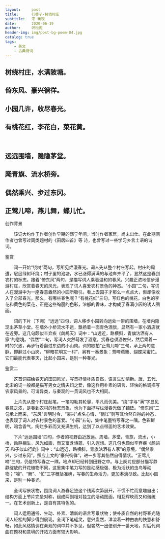 ```yaml
---
layout:     post
title:      行香子·树绕村庄
subtitle:   宋 秦观
date:       2020-06-19
author:     听松阁
header-img: img/post-bg-poem-04.jpg
catalog: true
tags:
    - 美文
    - 古典诗词
---
```


## 树绕村庄，水满陂塘。
## 倚东风、豪兴徜徉。
## 小园几许，收尽春光。
## 有桃花红，李花白，菜花黄。
&nbsp;
## 远远围墙，隐隐茅堂。
## 飏青旗、流水桥旁。
## 偶然乘兴、步过东冈。
## 正莺儿啼，燕儿舞，蝶儿忙。



创作背景

　　该词大约作于作者创作早期的熙宁年间，当时作者家居，尚未出仕。在此期间作者也曾写过同类题材的《田居四首》等 诗，也曾写过一些学习乡言土语的诗词。 





鉴赏

　　词一开始“绕树”两句，写所见烂漫春光。词人先从整个村庄写起。村庄的周遭，层层绿树环绕；村子里的池塘，水已涨得满满的与池岸齐平了，显然这是春到农村的标志。接着“倚东风”两句，是描写词人乘着温和的春风，兴趣正浓地信步漫游村庄，欣赏着春天的风光，表现了词人喜爱农村景色的神态。“小园”二句，写词人在漫游中为一座春意盎然的小园所吸引。看上去园子才那么一点点大，但却像收入了全部春光。那么，有哪些春色呢？“有桃花红”三句，写红色的桃花，白色的李花和黄色的菜花，正是这些绚丽的色彩，浓郁的香味，才构成了春满小园的诱人图画。

　　词的下片（下阙）“远远”四句，词人移步小园转向远处一带的围墙，在墙内隐现出茅草小堂。在墙外小桥流水不远，飘扬着一面青色酒旗，显然有一家小酒店就在近旁。这几句颇似辛弃疾《鹧鸪天》词中：“山远近，路横斜，青旗沽酒有人家”的意境。“偶然”二句，写词人突然萌发了酒意，赏春也须酒佐兴，然后乘着一时的兴致，再步行着翻过东边的小山岗。词的歇拍“正莺儿啼”三句，承上两句意脉，即翻过小山岗，“柳暗花明又一村”，另有一番景象：莺啼燕舞、蝴蝶采蜜忙。它们最能代表春天，比起小园来，是别一种春光。





鉴赏二

　　这首词描绘春天的田园风光，写景抒情朴质自然，语言生动清新。唐、五代、北宋的词一般都是描写男女之情夫妇之爱，像这样用朴素的语言、轻快的格调描写农家风景的，可谓异类，与秦观的一贯词风也不大相同。

　　上片先从整个村庄起笔，一笔勾勒其轮廓，平凡而优美。“绕”字与“满”字显见春意之浓，是春到农村的标志景象，也为下面抒写烂漫春光做了铺垫。“倚东风”二句承上而来，“东风”言明时令，“豪兴”点名心情，“徜徉”则写其怡然自得的神态，也表现了词人对农村景色的喜爱。“小园”五句，集中笔墨特写春之一隅。色彩鲜明，暗含香气，绚烂多彩而又充满生机，达到了以点带面的艺术效果。

　　下片“远远围墙”四句，作者的视野由近放远。周墙，茅堂，青旗，流水，小桥，动静相生，风光如画，而又富含诗蕴，引入遐想。这几句也颇似辛弃疾《鹧鸪天·和子似山行韵》词中：“山远近，路横斜，青旗沽酒有人家”的意境。“偶然乘兴，步过东冈”，照应上文的“豪兴徜徉”，进一步写其怡然自得情状。“正莺儿啼”三句，仍是特写春之一隅，地点却已经转到田野之中。与上阕对应部分描写静静绽放的开花植物不同，这里集中笔力写的是动感极强、极为活跃的虫鸟等动物；“啼”、“舞”、“忙”三字概括准确，写春的生命活力，更加淋漓尽致。比起小园来，是别一种春光。

　　全词写景状物，围绕词人游春足迹这个线索次第展开，不慌不忙而意趣自出；结构方面上节片完垒对称，组成两副相对独立的活动图画，相互辉映而又和谐统一。在艺术创新上，是自有其特色的。

　　词人运用通俗、生动、朴素、清新的语言写景状物；使朴质自然的村野春光随词人轻松的脚步得到展现。全词下笔轾灵，意兴盎然，洋溢着一种由衷的快意和舒畅，如此风格情调在秦观的词中并不多见，但崭然一出便别开一番天地，对后代词曲在题材和意境的开拓方面有较大影响。
